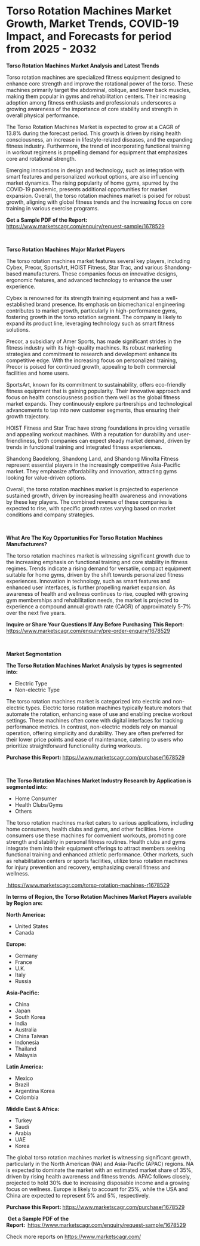 <p><h1>Torso Rotation Machines Market Growth, Market Trends, COVID-19 Impact, and Forecasts for period from 2025 - 2032</h1></p><p><strong>Torso Rotation Machines Market Analysis and Latest Trends</strong></p>
<p><p>Torso rotation machines are specialized fitness equipment designed to enhance core strength and improve the rotational power of the torso. These machines primarily target the abdominal, oblique, and lower back muscles, making them popular in gyms and rehabilitation centers. Their increasing adoption among fitness enthusiasts and professionals underscores a growing awareness of the importance of core stability and strength in overall physical performance.</p><p>The Torso Rotation Machines Market is expected to grow at a CAGR of 13.8% during the forecast period. This growth is driven by rising health consciousness, an increase in lifestyle-related diseases, and the expanding fitness industry. Furthermore, the trend of incorporating functional training in workout regimens is propelling demand for equipment that emphasizes core and rotational strength.</p><p>Emerging innovations in design and technology, such as integration with smart features and personalized workout options, are also influencing market dynamics. The rising popularity of home gyms, spurred by the COVID-19 pandemic, presents additional opportunities for market expansion. Overall, the torso rotation machines market is poised for robust growth, aligning with global fitness trends and the increasing focus on core training in various exercise programs.</p></p>
<p><strong>Get a Sample PDF of the Report:&nbsp;</strong> <a href="https://www.marketscagr.com/enquiry/request-sample/1678529?utm_campaign=2003&utm_medium=2&utm_source=Github&utm_content=ia&utm_term=18022025&utm_id=torso-rotation-machines">https://www.marketscagr.com/enquiry/request-sample/1678529</a></p>
<p>&nbsp;</p>
<p><strong>Torso Rotation Machines Major Market Players</strong></p>
<p><p>The torso rotation machines market features several key players, including Cybex, Precor, SportsArt, HOIST Fitness, Star Trac, and various Shandong-based manufacturers. These companies focus on innovative designs, ergonomic features, and advanced technology to enhance the user experience.</p><p>Cybex is renowned for its strength training equipment and has a well-established brand presence. Its emphasis on biomechanical engineering contributes to market growth, particularly in high-performance gyms, fostering growth in the torso rotation segment. The company is likely to expand its product line, leveraging technology such as smart fitness solutions.</p><p>Precor, a subsidiary of Amer Sports, has made significant strides in the fitness industry with its high-quality machines. Its robust marketing strategies and commitment to research and development enhance its competitive edge. With the increasing focus on personalized training, Precor is poised for continued growth, appealing to both commercial facilities and home users.</p><p>SportsArt, known for its commitment to sustainability, offers eco-friendly fitness equipment that is gaining popularity. Their innovative approach and focus on health consciousness position them well as the global fitness market expands. They continuously explore partnerships and technological advancements to tap into new customer segments, thus ensuring their growth trajectory.</p><p>HOIST Fitness and Star Trac have strong foundations in providing versatile and appealing workout machines. With a reputation for durability and user-friendliness, both companies can expect steady market demand, driven by trends in functional training and integrated fitness experiences.</p><p>Shandong Baodelong, Shandong Land, and Shandong Minolta Fitness represent essential players in the increasingly competitive Asia-Pacific market. They emphasize affordability and innovation, attracting gyms looking for value-driven options.</p><p>Overall, the torso rotation machines market is projected to experience sustained growth, driven by increasing health awareness and innovations by these key players. The combined revenue of these companies is expected to rise, with specific growth rates varying based on market conditions and company strategies.</p></p>
<p>&nbsp;</p>
<p><strong>What Are The Key Opportunities For Torso Rotation Machines Manufacturers?</strong></p>
<p><p>The torso rotation machines market is witnessing significant growth due to the increasing emphasis on functional training and core stability in fitness regimes. Trends indicate a rising demand for versatile, compact equipment suitable for home gyms, driven by the shift towards personalized fitness experiences. Innovation in technology, such as smart features and enhanced user interfaces, is further propelling market expansion. As awareness of health and wellness continues to rise, coupled with growing gym memberships and rehabilitation needs, the market is projected to experience a compound annual growth rate (CAGR) of approximately 5-7% over the next five years.</p></p>
<p><strong>Inquire or Share Your Questions If Any Before Purchasing This Report:</strong> <a href="https://www.marketscagr.com/enquiry/pre-order-enquiry/1678529?utm_campaign=2003&utm_medium=2&utm_source=Github&utm_content=ia&utm_term=18022025&utm_id=torso-rotation-machines">https://www.marketscagr.com/enquiry/pre-order-enquiry/1678529</a></p>
<p>&nbsp;</p>
<p><strong>Market Segmentation</strong></p>
<p><strong>The Torso Rotation Machines Market Analysis by types is segmented into:</strong></p>
<p><ul><li>Electric Type</li><li>Non-electric Type</li></ul></p>
<p><p>The torso rotation machines market is categorized into electric and non-electric types. Electric torso rotation machines typically feature motors that automate the rotation, enhancing ease of use and enabling precise workout settings. These machines often come with digital interfaces for tracking performance metrics. In contrast, non-electric models rely on manual operation, offering simplicity and durability. They are often preferred for their lower price points and ease of maintenance, catering to users who prioritize straightforward functionality during workouts.</p></p>
<p><strong>Purchase this Report:&nbsp;</strong><a href="https://www.marketscagr.com/purchase/1678529?utm_campaign=2003&utm_medium=2&utm_source=Github&utm_content=ia&utm_term=18022025&utm_id=torso-rotation-machines">https://www.marketscagr.com/purchase/1678529</a></p>
<p>&nbsp;</p>
<p><strong>The Torso Rotation Machines Market Industry Research by Application is segmented into:</strong></p>
<p><ul><li>Home Consumer</li><li>Health Clubs/Gyms</li><li>Others</li></ul></p>
<p><p>The torso rotation machines market caters to various applications, including home consumers, health clubs and gyms, and other facilities. Home consumers use these machines for convenient workouts, promoting core strength and stability in personal fitness routines. Health clubs and gyms integrate them into their equipment offerings to attract members seeking functional training and enhanced athletic performance. Other markets, such as rehabilitation centers or sports facilities, utilize torso rotation machines for injury prevention and recovery, emphasizing overall fitness and wellness.</p></p>
<p><a href="https://www.marketscagr.com/torso-rotation-machines-r1678529?utm_campaign=2003&utm_medium=2&utm_source=Github&utm_content=ia&utm_term=18022025&utm_id=torso-rotation-machines">&nbsp;https://www.marketscagr.com/torso-rotation-machines-r1678529</a></p>
<p><strong>In terms of Region, the Torso Rotation Machines Market Players available by Region are:</strong></p>
<p>
    <p> <strong> North America: </strong>
        <ul>
            <li>United States</li>
            <li>Canada</li>
        </ul>
        </p> 
    <p> <strong> Europe: </strong>
        <ul>
            <li>Germany</li>
            <li>France</li>
            <li>U.K.</li>
            <li>Italy</li>
            <li>Russia</li>
        </ul>
        </p> 
    <p> <strong> Asia-Pacific: </strong>
        <ul>
            <li>China</li>
            <li>Japan</li>
            <li>South Korea</li>
            <li>India</li>
            <li>Australia</li>
            <li>China Taiwan</li>
            <li>Indonesia</li>
            <li>Thailand</li>
            <li>Malaysia</li>
        </ul>
        </p> 
    <p> <strong> Latin America: </strong>
        <ul>
            <li>Mexico</li>
            <li>Brazil</li>
            <li>Argentina Korea</li>
            <li>Colombia</li>
        </ul>
        </p> 
    <p> <strong> Middle East & Africa: </strong>
        <ul>
            <li>Turkey</li>
            <li>Saudi</li>
            <li>Arabia</li>
            <li>UAE</li>
            <li>Korea</li>
        </ul>
    </p>
    </p>
<p><p>The global torso rotation machines market is witnessing significant growth, particularly in the North American (NA) and Asia-Pacific (APAC) regions. NA is expected to dominate the market with an estimated market share of 35%, driven by rising health awareness and fitness trends. APAC follows closely, projected to hold 30% due to increasing disposable income and a growing focus on wellness. Europe is likely to account for 25%, while the USA and China are expected to represent 5% and 5%, respectively.</p></p>
<p><strong>Purchase this Report: </strong><a href="https://www.marketscagr.com/purchase/1678529?utm_campaign=2003&utm_medium=2&utm_source=Github&utm_content=ia&utm_term=18022025&utm_id=torso-rotation-machines">https://www.marketscagr.com/purchase/1678529</a></p>
<p>&nbsp;<strong>Get a Sample PDF of the Report:&nbsp;&nbsp;</strong><a href="https://www.marketscagr.com/enquiry/request-sample/1678529?utm_campaign=2003&utm_medium=2&utm_source=Github&utm_content=ia&utm_term=18022025&utm_id=torso-rotation-machines">https://www.marketscagr.com/enquiry/request-sample/1678529</a></p>
<p><strong></strong></p>
<p>Check more reports on <a href="https://www.marketscagr.com/?utm_campaign=2003&utm_medium=2&utm_source=Github&utm_content=ia&utm_term=18022025&utm_id=torso-rotation-machines">https://www.marketscagr.com/</a></p>